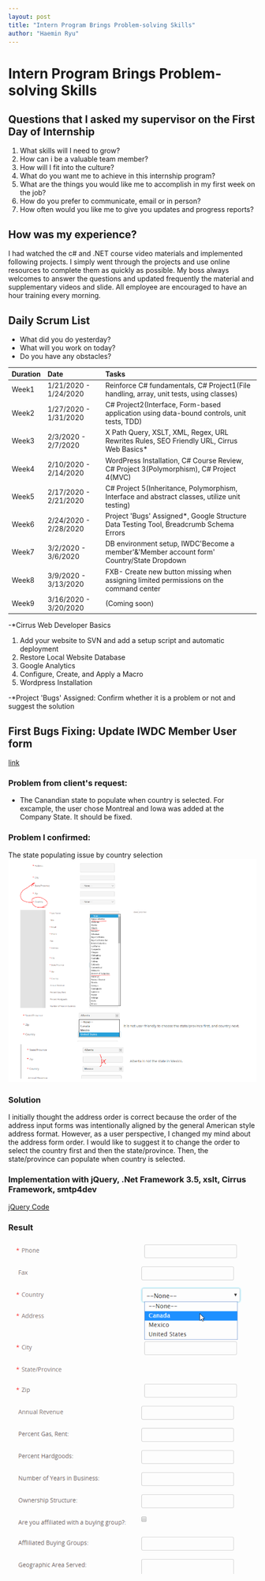 ```yaml
---
layout: post
title: "Intern Program Brings Problem-solving Skills"
author: "Haemin Ryu"
---
```


# Intern Program Brings Problem-solving Skills

## Questions that I asked my supervisor on the First Day of Internship
1. What skills will I need to grow? 
2. How can i be a valuable team member? 
3. How will I fit into the culture? 
4. What do you want me to achieve in this internship program? 
5. What are the things you would like me to accomplish in my first week on the job?
6. How do you prefer to communicate, email or in person? 
7. How often would you like me to give you updates and progress reports? 

## How was my experience? 
I had watched the c# and .NET course video materials and implemented following projects. I simply went through the projects and use online resources to complete them as quickly as possible. My boss always welcomes to answer the questions and updated frequently the material and supplementary videos and slide. All employee are encouraged to have an hour training every morning. 

## Daily Scrum List 
* What did you do yesterday? 
* What will you work on today? 
* Do you have any obstacles?

<div class="code-example" markdown="1">

|  Duration   |         Date          |                                             Tasks                                            |
|:------------|:----------------------|:---------------------------------------------------------------------------------------------|
|    Week1    | 1/21/2020 - 1/24/2020 | Reinforce C# fundamentals, C# Project1(File handling, array, unit tests, using classes)      |
|    Week2    | 1/27/2020 - 1/31/2020 | C# Project2(Interface, Form-based application using data-bound controls, unit tests, TDD)    |
|    Week3    |  2/3/2020 - 2/7/2020  | X Path Query, XSLT, XML, Regex, URL Rewrites Rules, SEO Friendly URL, Cirrus Web Basics*     |
|    Week4    | 2/10/2020 - 2/14/2020 | WordPress Installation, C# Course Review, C# Project 3(Polymorphism), C# Project 4(MVC)      |
|    Week5    | 2/17/2020 - 2/21/2020 | C# Project 5(Inheritance, Polymorphism, Interface and abstract classes, utilize unit testing)|
|    Week6    | 2/24/2020 - 2/28/2020 | Project 'Bugs' Assigned*, Google Structure Data Testing Tool, Breadcrumb Schema Errors       |
|    Week7    |  3/2/2020 - 3/6/2020  | DB environment setup, IWDC'Become a member'&'Member account form' Country/State Dropdown     |
|    Week8    |  3/9/2020 - 3/13/2020 | FXB- Create new button missing when assigning limited permissions on the command center      |
|    Week9    | 3/16/2020 - 3/20/2020 |                                (Coming soon)                                                 |

</div>

-*Cirrus Web Developer Basics
1. Add your website to SVN and add a setup script and automatic deployment
2. Restore Local Website Database
3. Google Analytics
4. Configure, Create, and Apply a Macro
5. Wordpress Installation

-*Project 'Bugs' Assigned: Confirm whether it is a problem or not and suggest the solution

## First Bugs Fixing: Update IWDC Member User form
[link](https://www.iwdc.coop/membership-information/become-a-member)
### Problem from client's request:
* The Canandian state to populate when country is selected. For excample, the user chose Montreal and Iowa was added at the Company State. It should be fixed.
### Problem I confirmed: 
The state populating issue by country selection
![Dropdown-previous](../assets/post/030220/dropdown_statebycountry_pre.png)
### Solution
I initially thought the address order is correct because the order of the address input forms was intentionally aligned by the general American style address format. However, as a user perspective, I changed my mind about the address form order. I would like to suggest it to change the order to select the country first and then the state/province. Then, the state/province can populate when country is selected. 
### Implementation with jQuery, .Net Framework 3.5, xslt, Cirrus Framework, smtp4dev
[jQuery Code](https://happygoals.github.io/takeaways/jquery/jquery-with-dotnet)

### Result
![Dropdown1](../assets/post/030220/dropdown-address-country-state.gif "DropDown button result")
